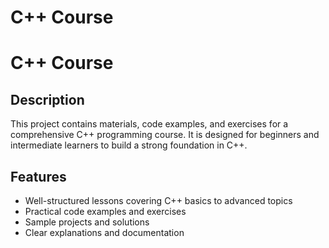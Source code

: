 # C++ Course

# C++ Course

## Description
This project contains materials, code examples, and exercises for a comprehensive C++ programming course. It is designed for beginners and intermediate learners to build a strong foundation in C++.

## Features
- Well-structured lessons covering C++ basics to advanced topics
- Practical code examples and exercises
- Sample projects and solutions
- Clear explanations and documentation